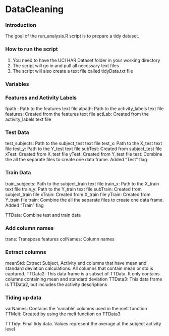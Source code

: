 DataCleaning
============

###  Introduction

The goal of the run_analysis.R script is to prepare a tidy dataset.

###  How to run the script

1.  You need to have the UCI HAR Dataset folder in your working directory
2.  The script will go in and pull all necessary text files
3.  The script will also create a text file called tidyData.txt file

###  Variables

###  Features and Activity Labels
fpath :  Path to the features text file
alpath:  Path to the activity_labels text file
features:  Created from the features text file
actLab:  Created from the activity_labels text file

###  Test Data
test_subjects:  Path to the subject_test text file
test_x:   Path to the X_test text file
test_y:  Path to the Y_test text file
subTest:  Created from subject_test file
xTest:  Created from X_test file
yTest:  Created from Y_test file
test:  Combine the all the separate files to create one data frame.  Added “Test” flag

###  Train Data
train_subjects:  Path to the subject_train text file
train_x:   Path to the X_train text file
train_y:  Path to the Y_train text file
subTrain:  Created from subject_train file
xTrain:  Created from X_train file
yTrain:  Created from Y_train file
train:  Combine the all the separate files to create one data frame.  Added “Train” flag

TTData:  Combine test and train data

###  Add column names
trans:  Transpose features
colNames:  Column names

###  Extract columns
meanStd:  Extract Subject, Activity and columns that have mean and standard deviation calculations.  All columns that contain mean or std is captured.
TTData2:  This data frame is a subset of TTData.  It only contains columns containing mean and standard deviation
TTData3:  This data frame is TTData2, but includes the activity descriptions

###  Tiding up data
varNames:  Contains the ‘variable’ columns used in the melt function
TTMelt:  Created by using the melt function on TTData3

TTTidy:  Final tidy data.  Values represent the average at the subject activity level

